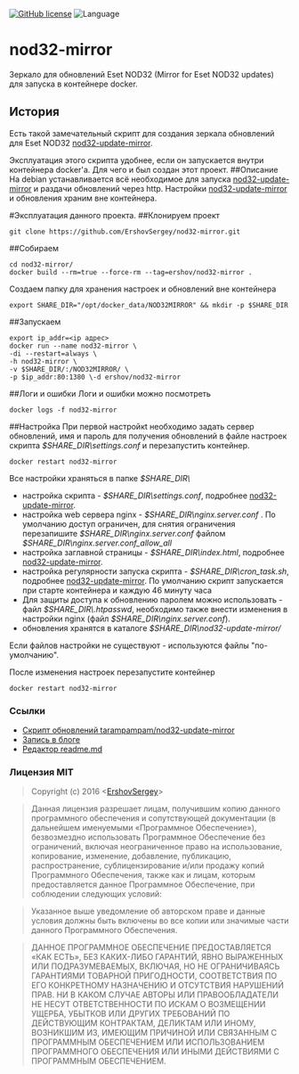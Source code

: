 [![GitHub license](https://img.shields.io/badge/license-MIT-blue.svg)](https://raw.githubusercontent.com/github.com/ErshovSergey/master/LICENSE) ![Language](https://img.shields.io/badge/language-bash-yellowgreen.svg)
# nod32-mirror
Зеркало для обновлений Eset NOD32 (Mirror for Eset NOD32 updates) для запуска в контейнере docker.

## История
Есть такой замечательный скрипт для создания зеркала обновлений для Eset NOD32 [nod32-update-mirror](https://github.com/tarampampam/nod32-update-mirror).

Эксплуатация этого скрипта удобнее, если он запускается внутри контейнера docker'а.
Для чего и был создан этот проект.
##Описание
На debian устанавливается всё необходимое для запуска  [nod32-update-mirror](https://github.com/tarampampam/nod32-update-mirror) и раздачи обновлений через http.
Настройки  [nod32-update-mirror](https://github.com/tarampampam/nod32-update-mirror) и обновления храним вне контейнера.

#Эксплуатация данного проекта.
##Клонируем проект
```shell
git clone https://github.com/ErshovSergey/nod32-mirror.git
```
##Собираем
```shell
cd nod32-mirror/
docker build --rm=true --force-rm --tag=ershov/nod32-mirror .
```
Создаем папку для хранения настроек и обновлений вне контейнера
```shell
export SHARE_DIR="/opt/docker_data/NOD32MIRROR" && mkdir -p $SHARE_DIR
```
##Запускаем
```shell
export ip_addr=<ip адрес>
docker run --name nod32-mirror \
-di --restart=always \
-h nod32-mirror \
-v $SHARE_DIR/:/NOD32MIRROR/ \
-p $ip_addr:80:1380 \-d ershov/nod32-mirror
```
##Логи и ошибки
Логи и ошибки можно посмотреть
```shell
docker logs -f nod32-mirror
```
##Настройка
При первой настройкt необходимо задать сервер обновлений, имя и пароль для получения обновлений в файле настроек скрипта *\$SHARE_DIR\\settings.conf* и перезапустить контейнер.
```shell
docker restart nod32-mirror
```
Все настройки храняться в папке *\$SHARE_DIR\\*
 - настройка скрипта                            - *\$SHARE_DIR\\settings.conf*, подробнее [nod32-update-mirror](https://github.com/tarampampam/nod32-update-mirror/blob/master/README.md).
 - настройка web сервера nginx                - *\$SHARE_DIR\\nginx.server.conf* . По умолчанию доступ ограничен, для снятия ограничения перезапишите *\$SHARE_DIR\\nginx.server.conf* файлом *\$SHARE_DIR\\nginx.server.conf_allow_all*
 - настройка заглавной страницы               - *\$SHARE_DIR\\index.html*, подробнее [nod32-update-mirror](https://github.com/tarampampam/nod32-update-mirror/blob/master/README.md).
 - настройка регулярности запуска скрипта     - *\$SHARE_DIR\\cron_task.sh*, подробнее [nod32-update-mirror](https://github.com/tarampampam/nod32-update-mirror/blob/master/README.md).
По умолчанию скрипт запускается при старте контейнера и каждую 46 минуту часа
-  Для защиты доступа к обновлению паролем можно использовать      - файл *\$SHARE_DIR\\.htpasswd*, необходимо также внести изменения в настройки nginx (файл *\$SHARE_DIR\\nginx.server.conf*).
-  обновления хранятся в каталоге *\$SHARE_DIR\\nod32-update-mirror/*

Если файлов настройки не существуют - используются файлы "по-умолчанию".

После изменения настроек перезапустите контейнер
```shell
docker restart nod32-mirror
```

### <i class="icon-upload"></i>Ссылки
 - [Скрипт обновлений tarampampam/nod32-update-mirror](https://github.com/tarampampam/nod32-update-mirror/)
 - [Запись в блоге](https://blog.erchov.ru/2016/12/%D0%B7%D0%B5%D1%80%D0%BA%D0%B0%D0%BB%D0%BE-%D0%B4%D0%BB%D1%8F-%D0%BE%D0%B1%D0%BD%D0%BE%D0%B2%D0%BB%D0%B5%D0%BD%D0%B8%D0%B9-eset-nod32-%D0%B4%D0%BB%D1%8F-%D0%B7%D0%B0%D0%BF%D1%83%D1%81%D0%BA%D0%B0/)
 - [Редактор readme.md](https://stackedit.io/)

### <i class="icon-refresh"></i>Лицензия MIT

> Copyright (c) 2016 &lt;[ErshovSergey](http://github.com/ErshovSergey/)&gt;

> Данная лицензия разрешает лицам, получившим копию данного программного обеспечения и сопутствующей документации (в дальнейшем именуемыми «Программное Обеспечение»), безвозмездно использовать Программное Обеспечение без ограничений, включая неограниченное право на использование, копирование, изменение, добавление, публикацию, распространение, сублицензирование и/или продажу копий Программного Обеспечения, также как и лицам, которым предоставляется данное Программное Обеспечение, при соблюдении следующих условий:

> Указанное выше уведомление об авторском праве и данные условия должны быть включены во все копии или значимые части данного Программного Обеспечения.

> ДАННОЕ ПРОГРАММНОЕ ОБЕСПЕЧЕНИЕ ПРЕДОСТАВЛЯЕТСЯ «КАК ЕСТЬ», БЕЗ КАКИХ-ЛИБО ГАРАНТИЙ, ЯВНО ВЫРАЖЕННЫХ ИЛИ ПОДРАЗУМЕВАЕМЫХ, ВКЛЮЧАЯ, НО НЕ ОГРАНИЧИВАЯСЬ ГАРАНТИЯМИ ТОВАРНОЙ ПРИГОДНОСТИ, СООТВЕТСТВИЯ ПО ЕГО КОНКРЕТНОМУ НАЗНАЧЕНИЮ И ОТСУТСТВИЯ НАРУШЕНИЙ ПРАВ. НИ В КАКОМ СЛУЧАЕ АВТОРЫ ИЛИ ПРАВООБЛАДАТЕЛИ НЕ НЕСУТ ОТВЕТСТВЕННОСТИ ПО ИСКАМ О ВОЗМЕЩЕНИИ УЩЕРБА, УБЫТКОВ ИЛИ ДРУГИХ ТРЕБОВАНИЙ ПО ДЕЙСТВУЮЩИМ КОНТРАКТАМ, ДЕЛИКТАМ ИЛИ ИНОМУ, ВОЗНИКШИМ ИЗ, ИМЕЮЩИМ ПРИЧИНОЙ ИЛИ СВЯЗАННЫМ С ПРОГРАММНЫМ ОБЕСПЕЧЕНИЕМ ИЛИ ИСПОЛЬЗОВАНИЕМ ПРОГРАММНОГО ОБЕСПЕЧЕНИЯ ИЛИ ИНЫМИ ДЕЙСТВИЯМИ С ПРОГРАММНЫМ ОБЕСПЕЧЕНИЕМ.

